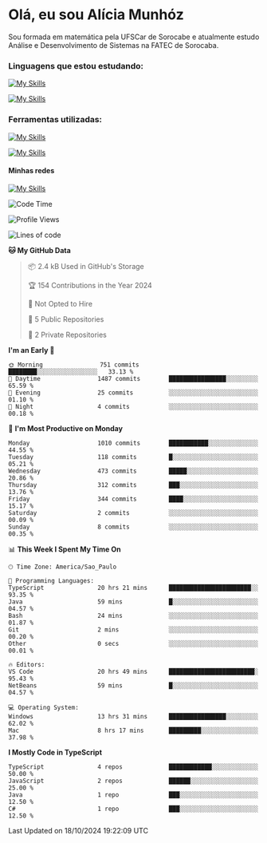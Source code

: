 # Olá, eu sou Alícia Munhóz

<p>Sou formada em matemática pela UFSCar de Sorocabe e atualmente estudo Análise e Desenvolvimento de Sistemas na FATEC de Sorocaba.</p>

### Linguagens que estou estudando:

[![My Skills](https://skillicons.dev/icons?i=js,ts,html,css)](https://skillicons.dev)


[![My Skills](https://skillicons.dev/icons?i=nodejs,java,py,latex)](https://skillicons.dev)

### Ferramentas utilizadas:

[![My Skills](https://skillicons.dev/icons?i=vscode,discord,figma,git)](https://skillicons.dev)

[![My Skills](https://skillicons.dev/icons?i=github,gmail,mongodb,sublime)](https://skillicons.dev)

#### Minhas redes
[![My Skills](https://skillicons.dev/icons?i=linkedin)](https://www.linkedin.com/in/aliciamunhozfrancodecamargo/)

<!--START_SECTION:waka-->
![Code Time](http://img.shields.io/badge/Code%20Time-122%20hrs%2047%20mins-blue)

![Profile Views](http://img.shields.io/badge/Profile%20Views-1-blue)

![Lines of code](https://img.shields.io/badge/From%20Hello%20World%20I%27ve%20Written-3.3%20million%20lines%20of%20code-blue)

**🐱 My GitHub Data** 

> 📦 2.4 kB Used in GitHub's Storage 
 > 
> 🏆 154 Contributions in the Year 2024
 > 
> 🚫 Not Opted to Hire
 > 
> 📜 5 Public Repositories 
 > 
> 🔑 2 Private Repositories 
 > 
**I'm an Early 🐤** 

```text
🌞 Morning                751 commits         ████████░░░░░░░░░░░░░░░░░   33.13 % 
🌆 Daytime                1487 commits        ████████████████░░░░░░░░░   65.59 % 
🌃 Evening                25 commits          ░░░░░░░░░░░░░░░░░░░░░░░░░   01.10 % 
🌙 Night                  4 commits           ░░░░░░░░░░░░░░░░░░░░░░░░░   00.18 % 
```
📅 **I'm Most Productive on Monday** 

```text
Monday                   1010 commits        ███████████░░░░░░░░░░░░░░   44.55 % 
Tuesday                  118 commits         █░░░░░░░░░░░░░░░░░░░░░░░░   05.21 % 
Wednesday                473 commits         █████░░░░░░░░░░░░░░░░░░░░   20.86 % 
Thursday                 312 commits         ███░░░░░░░░░░░░░░░░░░░░░░   13.76 % 
Friday                   344 commits         ████░░░░░░░░░░░░░░░░░░░░░   15.17 % 
Saturday                 2 commits           ░░░░░░░░░░░░░░░░░░░░░░░░░   00.09 % 
Sunday                   8 commits           ░░░░░░░░░░░░░░░░░░░░░░░░░   00.35 % 
```


📊 **This Week I Spent My Time On** 

```text
🕑︎ Time Zone: America/Sao_Paulo

💬 Programming Languages: 
TypeScript               20 hrs 21 mins      ███████████████████████░░   93.35 % 
Java                     59 mins             █░░░░░░░░░░░░░░░░░░░░░░░░   04.57 % 
Bash                     24 mins             ░░░░░░░░░░░░░░░░░░░░░░░░░   01.87 % 
Git                      2 mins              ░░░░░░░░░░░░░░░░░░░░░░░░░   00.20 % 
Other                    0 secs              ░░░░░░░░░░░░░░░░░░░░░░░░░   00.01 % 

🔥 Editors: 
VS Code                  20 hrs 49 mins      ████████████████████████░   95.43 % 
NetBeans                 59 mins             █░░░░░░░░░░░░░░░░░░░░░░░░   04.57 % 

💻 Operating System: 
Windows                  13 hrs 31 mins      ████████████████░░░░░░░░░   62.02 % 
Mac                      8 hrs 17 mins       █████████░░░░░░░░░░░░░░░░   37.98 % 
```

**I Mostly Code in TypeScript** 

```text
TypeScript               4 repos             ████████████░░░░░░░░░░░░░   50.00 % 
JavaScript               2 repos             ██████░░░░░░░░░░░░░░░░░░░   25.00 % 
Java                     1 repo              ███░░░░░░░░░░░░░░░░░░░░░░   12.50 % 
C#                       1 repo              ███░░░░░░░░░░░░░░░░░░░░░░   12.50 % 
```




 Last Updated on 18/10/2024 19:22:09 UTC
<!--END_SECTION:waka-->
